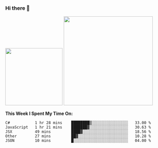 ### Hi there 👋

<!--
**nestor22/nestor22** is a ✨ _special_ ✨ repository because its `README.md` (this file) appears on your GitHub profile.

Here are some ideas to get you started:

- 🔭 I’m currently working on ...
- 🌱 I’m currently learning ...
- 👯 I’m looking to collaborate on ...
- 🤔 I’m looking for help with ...
- 💬 Ask me about ...
- 📫 How to reach me: ...
- 😄 Pronouns: ...
- ⚡ Fun fact: ...
-->


<img height="180em" src="https://github-readme-stats.vercel.app/api?username=nestor22&show_icons=true&hide_border=true&&count_private=true&include_all_commits=true&theme=radical" />
<img height="280em" src="https://github-readme-stats.vercel.app/api/top-langs/?username=nestor22&layout=compact)](https://github.com/nestor22/github-readme-stats&theme=radical"  />



**This Week I Spent My Time On:**
<!--START_SECTION:waka-->
```text
C#           1 hr 28 mins    ████████▒░░░░░░░░░░░░░░░░   33.00 % 
JavaScript   1 hr 21 mins    ███████▓░░░░░░░░░░░░░░░░░   30.63 % 
JSX          49 mins         ████▓░░░░░░░░░░░░░░░░░░░░   18.56 % 
Other        27 mins         ██▓░░░░░░░░░░░░░░░░░░░░░░   10.28 % 
JSON         10 mins         █░░░░░░░░░░░░░░░░░░░░░░░░   04.00 % 
```
<!--END_SECTION:waka-->


